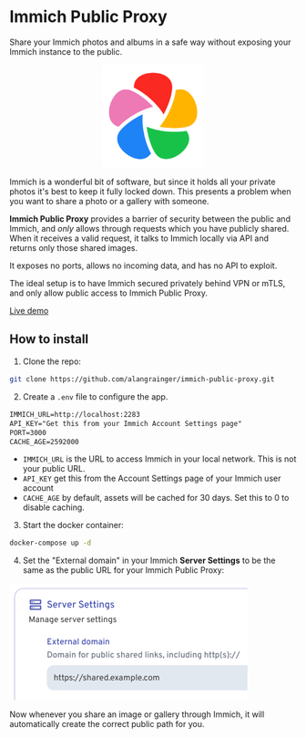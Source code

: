 # Immich Public Proxy

Share your Immich photos and albums in a safe way without exposing your Immich instance to the public.

<p align="center" width="100%">
<img src="public/images/immich.png" width="180" height="180">
</p>

Immich is a wonderful bit of software, but since it holds all your private photos it's best to keep it fully locked down.
This presents a problem when you want to share a photo or a gallery with someone.

**Immich Public Proxy** provides a barrier of security between the public and Immich, and _only_ allows through requests 
which you have publicly shared. When it receives a valid request, it talks to Immich locally via API and returns only
those shared images.

It exposes no ports, allows no incoming data, and has no API to exploit.

The ideal setup is to have Immich secured privately behind VPN or mTLS, and only allow public access to Immich Public Proxy.

[Live demo](https://immich-demo.note.sx/share/UiOulNielojwHbS0IJi5blwBOFzYC18CuPVtU23Bl3XK5YNVkbRONRT-HOTMQSMgdNs)

## How to install

1. Clone the repo:

```bash
git clone https://github.com/alangrainger/immich-public-proxy.git
```

2. Create a `.env` file to configure the app.

```
IMMICH_URL=http://localhost:2283
API_KEY="Get this from your Immich Account Settings page"
PORT=3000
CACHE_AGE=2592000
```

- `IMMICH_URL` is the URL to access Immich in your local network. This is not your public URL.
- `API_KEY` get this from the Account Settings page of your Immich user account
- `CACHE_AGE` by default, assets will be cached for 30 days. Set this to 0 to disable caching.

3. Start the docker container:

```bash
docker-compose up -d
```

4. Set the "External domain" in your Immich **Server Settings** to be the same as the public URL for your Immich Public Proxy:

<img src="public/images/server-settings.png" width="418" height="205">

Now whenever you share an image or gallery through Immich, it will automatically create the 
correct public path for you.

